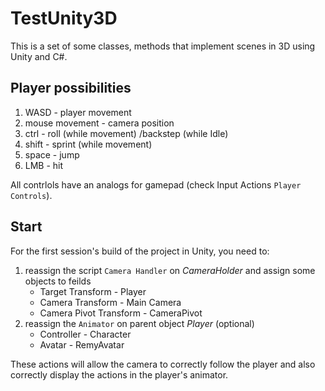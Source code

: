 # TestUnity3D
This is a set of some classes, methods that implement scenes in 3D using Unity and C#.

## Player possibilities
1. WASD - player movement
2. mouse movement - camera position
3. ctrl - roll (while movement) /backstep (while Idle)
4. shift - sprint (while movement)
5. space - jump
6. LMB - hit

All contrlols have an analogs for gamepad (check Input Actions ```Player Controls```).
   

## Start
For the first session's build of the project in Unity, you need to:
1. reassign the script `Camera Handler` on *CameraHolder* and assign some objects to feilds
   + Target Transform - Player
   + Camera Transform - Main Camera
   + Camera Pivot Transform - CameraPivot
2. reassign the `Animator` on parent object *Player* (optional)
   + Controller - Character
   + Avatar - RemyAvatar

These actions will allow the camera to correctly follow the player and also correctly display the actions in the player's animator.
